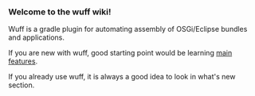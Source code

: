 ### Welcome to the wuff wiki!

Wuff is a gradle plugin for automating assembly of OSGi/Eclipse bundles and applications.

If you are new with wuff, good starting point would be learning [main features](#main-features).

If you already use wuff, it is always a good idea to look in what's new section.
